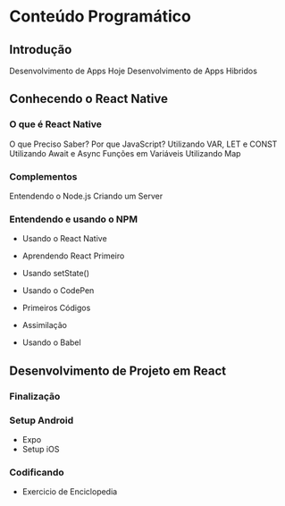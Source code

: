# Conteúdo Programático
## Introdução
Desenvolvimento de Apps Hoje 
Desenvolvimento de Apps Hibridos 
 
## Conhecendo o React Native

### O que é React Native
 O que Preciso Saber? 
 Por que JavaScript?
 Utilizando VAR, LET e CONST
 Utilizando Await e Async
 Funções em Variáveis 
 Utilizando Map 
 

### Complementos

 Entendendo o Node.js
 Criando um Server
### Entendendo e usando o NPM
 

- Usando o React Native

- Aprendendo React Primeiro
- Usando setState()
- Usando o CodePen
- Primeiros Códigos
- Assimilação 
- Usando o Babel
 

## Desenvolvimento de Projeto em React 

 

### Finalização

### Setup Android 
- Expo 
- Setup iOS
### Codificando
- Exercicio de Enciclopedia
